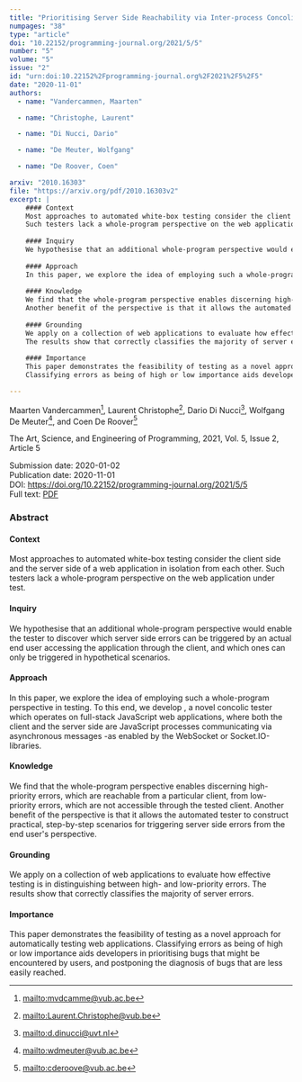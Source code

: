 ```yaml
---
title: "Prioritising Server Side Reachability via Inter-process Concolic Testing"
numpages: "38"
type: "article"
doi: "10.22152/programming-journal.org/2021/5/5"
number: "5"
volume: "5"
issue: "2"
id: "urn:doi:10.22152%2Fprogramming-journal.org%2F2021%2F5%2F5"
date: "2020-11-01"
authors: 
  - name: "Vandercammen, Maarten"

  - name: "Christophe, Laurent"

  - name: "Di Nucci, Dario"

  - name: "De Meuter, Wolfgang"

  - name: "De Roover, Coen"

arxiv: "2010.16303"
file: "https://arxiv.org/pdf/2010.16303v2"
excerpt: |
    #### Context
    Most approaches to automated white-box testing consider the client side and the server side of a web application in isolation from each other.
    Such testers lack a whole-program perspective on the web application under test.
    
    #### Inquiry
    We hypothesise that an additional whole-program perspective would enable the tester to discover which server side errors can be triggered by an actual end user accessing the application through the client, and which ones can only be triggered in hypothetical scenarios.
    	
    #### Approach
    In this paper, we explore the idea of employing such a whole-program perspective in  testing. To this end, we develop , a novel concolic tester which operates on full-stack JavaScript web applications, where both the client and the server side are JavaScript processes communicating via asynchronous messages -as enabled by the WebSocket or Socket.IO-libraries.
    
    #### Knowledge
    We find that the whole-program perspective enables discerning high-priority errors, which are reachable from a particular client, from low-priority errors, which are not accessible through the tested client.
    Another benefit of the perspective is that it allows the automated tester to construct practical, step-by-step scenarios for triggering server side errors from the end user's perspective.
    
    #### Grounding
    We apply on a collection of web applications to evaluate how effective testing is in distinguishing between high- and low-priority errors.
    The results show that correctly classifies the majority of server errors.
    
    #### Importance
    This paper demonstrates the feasibility of testing as a novel approach for automatically testing web applications.
    Classifying errors as being of high or low importance aids developers in prioritising bugs that might be encountered by users, and postponing the diagnosis of bugs that are less easily reached.

---
```

Maarten Vandercammen[^1], Laurent Christophe[^2], Dario Di Nucci[^3], Wolfgang De Meuter[^4], and Coen De Roover[^5]

The Art, Science, and Engineering of Programming, 2021, Vol. 5, Issue 2, Article 5

Submission date: 2020-01-02  
Publication date: 2020-11-01  
DOI: <https://doi.org/10.22152/programming-journal.org/2021/5/5>  
Full text: [PDF](https://arxiv.org/pdf/2010.16303v2)  


### Abstract

#### Context
Most approaches to automated white-box testing consider the client side and the server side of a web application in isolation from each other.
Such testers lack a whole-program perspective on the web application under test.

#### Inquiry
We hypothesise that an additional whole-program perspective would enable the tester to discover which server side errors can be triggered by an actual end user accessing the application through the client, and which ones can only be triggered in hypothetical scenarios.
	
#### Approach
In this paper, we explore the idea of employing such a whole-program perspective in  testing. To this end, we develop , a novel concolic tester which operates on full-stack JavaScript web applications, where both the client and the server side are JavaScript processes communicating via asynchronous messages -as enabled by the WebSocket or Socket.IO-libraries.

#### Knowledge
We find that the whole-program perspective enables discerning high-priority errors, which are reachable from a particular client, from low-priority errors, which are not accessible through the tested client.
Another benefit of the perspective is that it allows the automated tester to construct practical, step-by-step scenarios for triggering server side errors from the end user's perspective.

#### Grounding
We apply on a collection of web applications to evaluate how effective testing is in distinguishing between high- and low-priority errors.
The results show that correctly classifies the majority of server errors.

#### Importance
This paper demonstrates the feasibility of testing as a novel approach for automatically testing web applications.
Classifying errors as being of high or low importance aids developers in prioritising bugs that might be encountered by users, and postponing the diagnosis of bugs that are less easily reached.



[^1]: <mailto:mvdcamme@vub.ac.be>

[^2]: <mailto:Laurent.Christophe@vub.be>

[^3]: <mailto:d.dinucci@uvt.nl>

[^4]: <mailto:wdmeuter@vub.ac.be>

[^5]: <mailto:cderoove@vub.ac.be>

